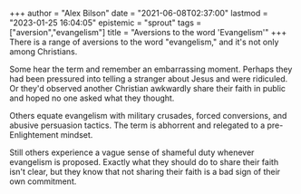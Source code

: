 +++
author = "Alex Bilson"
date = "2021-06-08T02:37:00"
lastmod = "2023-01-25 16:04:05"
epistemic = "sprout"
tags = ["aversion","evangelism"]
title = "Aversions to the word 'Evangelism'"
+++
There is a range of aversions to the word "evangelism," and it's not only among Christians.

Some hear the term and remember an embarrassing moment. Perhaps they had been pressured into telling a stranger about Jesus and were ridiculed. Or they'd observed another Christian awkwardly share their faith in public and hoped no one asked what they thought.

Others equate evangelism with military crusades, forced conversions, and abusive persuasion tactics. The term is abhorrent and relegated to a pre-Enlightement mindset.

Still others experience a vague sense of shameful duty whenever evangelism is proposed. Exactly what they should do to share their faith isn't clear, but they know that not sharing their faith is a bad sign of their own commitment.
